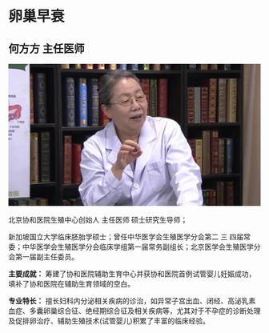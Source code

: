 # 卵巢早衰

## 何方方 主任医师

![1678424381905](image/c01_54/1678424381905.png)

北京协和医院生殖中心创始人  主任医师  硕士研究生导师；

新加坡国立大学临床胚胎学硕士；曾任中华医学会生殖医学分会第二  三  四届常委；中华医学会生殖医学分会临床学组第一届常务副组长；北京医学会生殖医学分会第一届副主任委员。


**主要成就：** 筹建了协和医院辅助生育中心并获协和医院首例试管婴儿妊娠成功，填补了协和医院在辅助生育领域的空白。


**专业特长：** 擅长妇科内分泌相关疾病的诊治，如异常子宫出血、闭经、高泌乳素血症、多囊卵巢综合征、绝经期综合征及相关疾病等，尤其对于不孕症的诊断处理及促排卵治疗、辅助生殖技术(试管婴儿)积累了丰富的临床经验。
